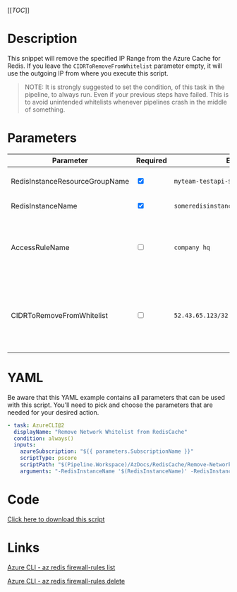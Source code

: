 [[_TOC_]]

# Description

This snippet will remove the specified IP Range from the Azure Cache for Redis. If you leave the `CIDRToRemoveFromWhitelist` parameter empty, it will use the outgoing IP from where you execute this script.

> NOTE: It is strongly suggested to set the condition, of this task in the pipeline, to always run. Even if your previous steps have failed. This is to avoid unintended whitelists whenever pipelines crash in the middle of something.

# Parameters

| Parameter                      | Required                        | Example Value                                 | Description                                                                                                                                                                                                                                                           |
| ------------------------------ | ------------------------------- | --------------------------------------------- | --------------------------------------------------------------------------------------------------------------------------------------------------------------------------------------------------------------------------------------------------------------------- |
| RedisInstanceResourceGroupName | <input type="checkbox" checked> | `myteam-testapi-$(Release.EnvironmentName)`   | The name of the resource group the Azure Cache for Redis is in.                                                                                                                                                                                                       |
| RedisInstanceName              | <input type="checkbox" checked> | `someredisinstance$(Release.EnvironmentName)` | The name for the Azure Cache for Redis resource.                                                                                                                                                                                                                      |
| AccessRuleName                 | <input type="checkbox">         | `company hq`                                  | You can delete an accessrule based on it's rulename. If you leave this empty, it will take the `CIDRToRemoveFromWhitelist` to delete the IP address/range.                                                                                                            |
| CIDRToRemoveFromWhitelist      | <input type="checkbox">         | `52.43.65.123/32`                             | IP range in [CIDR](https://en.wikipedia.org/wiki/Classless_Inter-Domain_Routing) notation that should be removed from the whitelist. If you leave this value empty, it will use the machine's outbound `/32` ip (the machine where you are running this script from). |

# YAML

Be aware that this YAML example contains all parameters that can be used with this script. You'll need to pick and choose the parameters that are needed for your desired action.

```yaml
- task: AzureCLI@2
  displayName: "Remove Network Whitelist from RedisCache"
  condition: always()
  inputs:
    azureSubscription: "${{ parameters.SubscriptionName }}"
    scriptType: pscore
    scriptPath: "$(Pipeline.Workspace)/AzDocs/RedisCache/Remove-Network-Whitelist-from-RedisCache.ps1"
    arguments: "-RedisInstanceName '$(RedisInstanceName)' -RedisInstanceResourceGroupName '$(RedisInstanceResourceGroupName)' -AccessRuleName '$(AccessRuleName)' -CIDRToRemoveFromWhitelist '$(CIDRToRemoveFromWhitelist)'"
```

# Code

[Click here to download this script](../../../../../src/RedisCache/Remove-IP-Whitelist-from-RedisCache.ps1)

# Links

[Azure CLI - az redis firewall-rules list](https://docs.microsoft.com/en-us/cli/azure/redis/firewall-rules?view=azure-cli-latest#az_redis_firewall_rules_list)

[Azure CLI - az redis firewall-rules delete](https://docs.microsoft.com/en-us/cli/azure/redis/firewall-rules?view=azure-cli-latest#az_redis_firewall_rules_delete)
